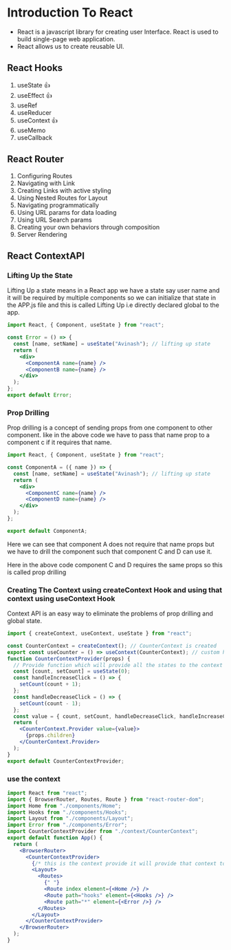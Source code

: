 # Introduction To React

- React is a javascript library for creating user Interface. React is used to build single-page web application.
- React allows us to create reusable UI.

## React Hooks

1. useState 👍
2. useEffect 👍
3. useRef
4. useReducer
5. useContext 👍
6. useMemo
7. useCallback

## React Router

1. Configuring Routes
2. Navigating with Link
3. Creating Links with active styling
4. Using Nested Routes for Layout
5. Navigating programmatically
6. Using URL params for data loading
7. Using URL Search params
8. Creating your own behaviors through composition
9. Server Rendering

## React ContextAPI

### Lifting Up the State

Lifting Up a state means in a React app we have a state say user name and it will be required by multiple components so we can initialize that state in the APP.js file and this is called Lifting Up i.e directly declared global to the app.

```jsx
import React, { Component, useState } from "react";

const Error = () => {
  const [name, setName] = useState("Avinash"); // lifting up state
  return (
    <div>
      <ComponentA name={name} />
      <ComponentB name={name} />
    </div>
  );
};
export default Error;
```

### Prop Drilling

Prop drilling is a concept of sending props from one component to other component. like in the above code we have to pass that name prop to a component c if it requires that name.

```jsx
import React, { Component, useState } from "react";

const ComponentA = ({ name }) => {
  const [name, setName] = useState("Avinash"); // lifting up state
  return (
    <div>
      <ComponentC name={name} />
      <ComponentD name={name} />
    </div>
  );
};

export default ComponentA;
```

Here we can see that component A does not require that name props but we have to drill the component such that component C and D can use it.

Here in the above code component C and D requires the same props so this is called prop drilling

### Creating The Context using createContext Hook and using that context using useContext Hook

Context API is an easy way to eliminate the problems of prop drilling and global state.

```jsx
import { createContext, useContext, useState } from "react";

const CounterContext = createContext(); // CounterContext is created
export const useCounter = () => useContext(CounterContext); // custom hook for that context
function CounterContextProvider(props) {
  // Provide function which will provide all the states to the context
  const [count, setCount] = useState(0);
  const handleIncreaseClick = () => {
    setCount(count + 1);
  };
  const handleDecreaseClick = () => {
    setCount(count - 1);
  };
  const value = { count, setCount, handleDecreaseClick, handleIncreaseClick };
  return (
    <CounterContext.Provider value={value}>
      {props.children}
    </CounterContext.Provider>
  );
}
export default CounterContextProvider;
```

### use the context

```jsx
import React from "react";
import { BrowserRouter, Routes, Route } from "react-router-dom";
import Home from "./components/Home";
import Hooks from "./components/Hooks";
import Layout from "./components/Layout";
import Error from "./components/Error";
import CounterContextProvider from "./context/CounterContext";
export default function App() {
  return (
    <BrowserRouter>
      <CounterContextProvider>
        {/* this is the context provide it will provide that context to each and every component*/}
        <Layout>
          <Routes>
            {" "}
            <Route index element={<Home />} />
            <Route path="hooks" element={<Hooks />} />
            <Route path="*" element={<Error />} />
          </Routes>
        </Layout>
      </CounterContextProvider>
    </BrowserRouter>
  );
}
```
